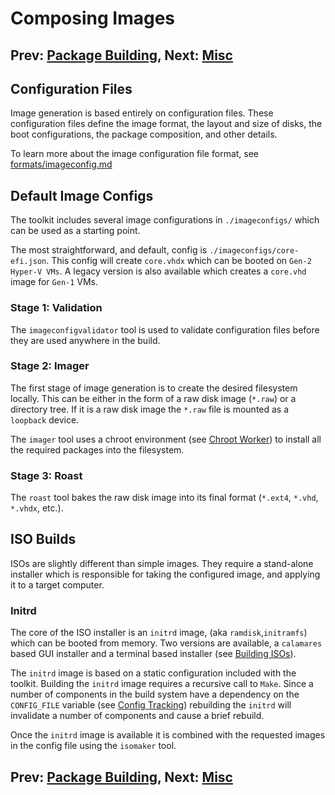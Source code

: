 Composing Images
===
## Prev: [Package Building](3_package_building.md), Next: [Misc](5_misc.md)
## Configuration Files
Image generation is based entirely on configuration files. These configuration files define the image format, the layout and size of disks, the boot configurations, the package composition, and other details.

To learn more about the image configuration file format, see [formats/imageconfig.md](../formats/imageconfig.md)

## Default Image Configs
The toolkit includes several image configurations in `./imageconfigs/` which can be used as a starting point.

The most straightforward, and default, config is `./imageconfigs/core-efi.json`. This config will create `core.vhdx` which can be booted on `Gen-2 Hyper-V VMs`. A legacy version is also available which creates a `core.vhd` image for `Gen-1` VMs.

### Stage 1: Validation
The `imageconfigvalidator` tool is used to validate configuration files before they are used anywhere in the build.

### Stage 2: Imager
The first stage of image generation is to create the desired filesystem locally. This can be either in the form of a raw disk image (`*.raw`) or a directory tree. If it is a raw disk image the `*.raw` file is mounted as a `loopback` device.

The `imager` tool uses a chroot environment (see [Chroot Worker](1_initial_prep.md#chroot_worker)) to install all the required packages into the filesystem.

### Stage 3: Roast
The `roast` tool bakes the raw disk image into its final format (`*.ext4`, `*.vhd`, `*.vhdx`, etc.).

## ISO Builds
ISOs are slightly different than simple images. They require a stand-alone installer which is responsible for taking the configured image, and applying it to a target computer.

### Initrd
The core of the ISO installer is an `initrd` image, (aka `ramdisk`,`initramfs`) which can be booted from memory. Two versions are available, a `calamares` based GUI installer and a terminal based installer (see [Building ISOs](../building/building.md#isos)).

The `initrd` image is based on a static configuration included with the toolkit. Building the `initrd` image requires a recursive call to `Make`. Since a number of components in the build system have a dependency on the `CONFIG_FILE` variable (see [Config Tracking](1_initial_prep.md#config_tracking)) rebuilding the `initrd` will invalidate a number of components and cause a brief rebuild.

Once the `initrd` image is available it is combined with the requested images in the config file using the `isomaker` tool.

## Prev: [Package Building](3_package_building.md), Next: [Misc](5_misc.md)
